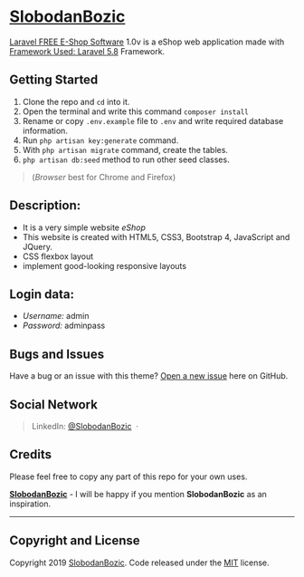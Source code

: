 



# [SlobodanBozic](https://github.com/SlobodanBozic)

[Laravel FREE E-Shop Software](http://autoservisbozic.com/) 1.0v is a eShop web application made with [Framework Used: Laravel 5.8](https://laravel.com/docs/5.8/) Framework.

## Getting Started
1. Clone the repo and `cd` into it.
2. Open the terminal and write this command `composer install`
3. Rename or copy `.env.example` file to `.env` and write required database information.
4. Run `php artisan key:generate` command.
5. With `php artisan migrate` command, create the tables.
6. `php artisan db:seed` method to run other seed classes.


>(*Browser* best for Chrome and Firefox)

## Description:
* It is a very simple website *eShop*
* This website is created with HTML5, CSS3, Bootstrap 4, JavaScript and JQuery.
* CSS flexbox layout
* implement good-looking responsive layouts

## Login data:
* *Username:* admin
* *Password:* adminpass

## Bugs and Issues
Have a bug or an issue with this theme? [Open a new issue](https://github.com/SlobodanBozic/AutoServisBozic/issues) here on GitHub.

## Social Network
> LinkedIn: [@SlobodanBozic](https://www.linkedin.com/in/slobodan-bo%C5%BEi%C4%87-1b7917a0/) &nbsp;&middot;&nbsp;

## Credits
Please feel free to copy any part of this repo for your own uses.

**[SlobodanBozic](http://www.slobodanbozic.com/)** - I will be happy if you mention **SlobodanBozic** as an inspiration.

<hr>

## Copyright and License

Copyright 2019 [SlobodanBozic](https://github.com/SlobodanBozic). Code released under the [MIT](https://opensource.org/licenses/MIT) license.
